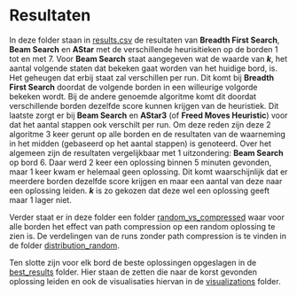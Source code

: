 # Resultaten

In deze folder staan in [results.csv](results.csv) de resultaten van **Breadth First Search**, **Beam Search** en **AStar** met de verschillende heurisitieken op de borden 1 tot en met 7. Voor **Beam Search** staat aangegeven wat de waarde van ***k***, het aantal volgende staten dat bekeken gaat worden van het huidige bord, is. Het geheugen dat erbij staat zal verschillen per run. Dit komt bij **Breadth First Search** doordat de volgende borden in een willeurige volgorde bekeken wordt. Bij de andere genoemde algoritme komt dit doordat verschillende borden dezelfde score kunnen krijgen van de heuristiek. Dit laatste zorgt er bij **Beam Search** en **AStar3** (of **Freed Moves Heuristic**) voor dat het aantal stappen ook verschilt per run. Om deze reden zijn deze 2 algoritme 3 keer gerunt op alle borden en de resultaten van de waarneming in het midden (gebaseerd op het aantal stappen) is genoteerd. Over het algemeen zijn de resultaten vergelijkbaar met 1 uitzondering: **Beam Search** op bord 6. Daar werd 2 keer een oplossing binnen 5 minuten gevonden, maar 1 keer kwam er helemaal geen oplossing. Dit komt waarschijnlijk dat er meerdere borden dezelfde score krijgen en maar een aantal van deze naar een oplossing leiden. ***k*** is zo gekozen dat deze wel een oplossing geeft maar 1 lager niet.

Verder staat er in deze folder een folder [random_vs_compressed](random_vs_compressed) waar voor alle borden het effect van path compression op een random oplossing te zien is. De verdelingen van de runs zonder path compression is te vinden in de folder [distribution_random](distribution_random).

Ten slotte zijn voor elk bord de beste oplossingen opgeslagen in de [best_results](best_results) folder. Hier staan de zetten die naar de korst gevonden oplossing leiden en ook de visualisaties hiervan in de [visualizations](best_results/visualizations) folder.